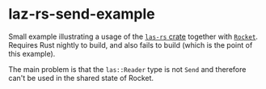 # laz-rs-send-example

Small example illustrating a usage of the [`las-rs` crate](https://crates.io/crates/las) together with [`Rocket`](https://rocket.rs/). Requires Rust nightly to build, and also fails to build (which is the point of this example). 

The main problem is that the `las::Reader` type is not `Send` and therefore can't be used in the shared state of Rocket. 
